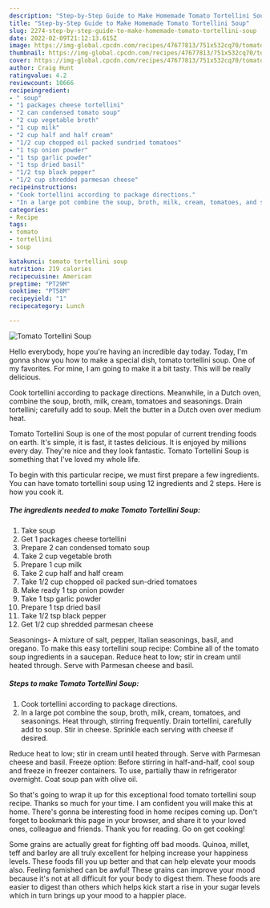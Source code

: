 ```yaml
---
description: "Step-by-Step Guide to Make Homemade Tomato Tortellini Soup"
title: "Step-by-Step Guide to Make Homemade Tomato Tortellini Soup"
slug: 2274-step-by-step-guide-to-make-homemade-tomato-tortellini-soup
date: 2022-02-09T21:12:13.615Z
image: https://img-global.cpcdn.com/recipes/47677813/751x532cq70/tomato-tortellini-soup-recipe-main-photo.jpg
thumbnail: https://img-global.cpcdn.com/recipes/47677813/751x532cq70/tomato-tortellini-soup-recipe-main-photo.jpg
cover: https://img-global.cpcdn.com/recipes/47677813/751x532cq70/tomato-tortellini-soup-recipe-main-photo.jpg
author: Craig Hunt
ratingvalue: 4.2
reviewcount: 10666
recipeingredient:
- " soup"
- "1 packages cheese tortellini"
- "2 can condensed tomato soup"
- "2 cup vegetable broth"
- "1 cup milk"
- "2 cup half and half cream"
- "1/2 cup chopped oil packed sundried tomatoes"
- "1 tsp onion powder"
- "1 tsp garlic powder"
- "1 tsp dried basil"
- "1/2 tsp black pepper"
- "1/2 cup shredded parmesan cheese"
recipeinstructions:
- "Cook tortellini according to package directions."
- "In a large pot combine the soup, broth, milk, cream, tomatoes, and seasonings. Heat through, stirring frequently. Drain tortellini, carefully add to soup. Stir in cheese. Sprinkle each serving with cheese if desired."
categories:
- Recipe
tags:
- tomato
- tortellini
- soup

katakunci: tomato tortellini soup 
nutrition: 219 calories
recipecuisine: American
preptime: "PT29M"
cooktime: "PT58M"
recipeyield: "1"
recipecategory: Lunch

---
```



![Tomato Tortellini Soup](https://img-global.cpcdn.com/recipes/47677813/751x532cq70/tomato-tortellini-soup-recipe-main-photo.jpg)

Hello everybody, hope you're having an incredible day today. Today, I'm gonna show you how to make a special dish, tomato tortellini soup. One of my favorites. For mine, I am going to make it a bit tasty. This will be really delicious.

Cook tortellini according to package directions. Meanwhile, in a Dutch oven, combine the soup, broth, milk, cream, tomatoes and seasonings. Drain tortellini; carefully add to soup. Melt the butter in a Dutch oven over medium heat.

Tomato Tortellini Soup is one of the most popular of current trending foods on earth. It's simple, it is fast, it tastes delicious. It is enjoyed by millions every day. They're nice and they look fantastic. Tomato Tortellini Soup is something that I've loved my whole life.


To begin with this particular recipe, we must first prepare a few ingredients. You can have tomato tortellini soup using 12 ingredients and 2 steps. Here is how you cook it.

<!--inarticleads1-->

##### The ingredients needed to make Tomato Tortellini Soup:

1. Take  soup
1. Get 1 packages cheese tortellini
1. Prepare 2 can condensed tomato soup
1. Take 2 cup vegetable broth
1. Prepare 1 cup milk
1. Take 2 cup half and half cream
1. Take 1/2 cup chopped oil packed sun-dried tomatoes
1. Make ready 1 tsp onion powder
1. Take 1 tsp garlic powder
1. Prepare 1 tsp dried basil
1. Take 1/2 tsp black pepper
1. Get 1/2 cup shredded parmesan cheese


Seasonings- A mixture of salt, pepper, Italian seasonings, basil, and oregano. To make this easy tortellini soup recipe: Combine all of the tomato soup ingredients in a saucepan. Reduce heat to low; stir in cream until heated through. Serve with Parmesan cheese and basil. 

<!--inarticleads2-->

##### Steps to make Tomato Tortellini Soup:

1. Cook tortellini according to package directions.
1. In a large pot combine the soup, broth, milk, cream, tomatoes, and seasonings. Heat through, stirring frequently. Drain tortellini, carefully add to soup. Stir in cheese. Sprinkle each serving with cheese if desired.


Reduce heat to low; stir in cream until heated through. Serve with Parmesan cheese and basil. Freeze option: Before stirring in half-and-half, cool soup and freeze in freezer containers. To use, partially thaw in refrigerator overnight. Coat soup pan with olive oil. 

So that's going to wrap it up for this exceptional food tomato tortellini soup recipe. Thanks so much for your time. I am confident you will make this at home. There's gonna be interesting food in home recipes coming up. Don't forget to bookmark this page in your browser, and share it to your loved ones, colleague and friends. Thank you for reading. Go on get cooking!

Some grains are actually great for fighting off bad moods. Quinoa, millet, teff and barley are all truly excellent for helping increase your happiness levels. These foods fill you up better and that can help elevate your moods also. Feeling famished can be awful! These grains can improve your mood because it's not at all difficult for your body to digest them. These foods are easier to digest than others which helps kick start a rise in your sugar levels which in turn brings up your mood to a happier place.

